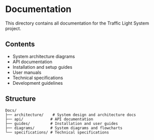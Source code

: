 # Documentation

This directory contains all documentation for the Traffic Light System project.

## Contents
- System architecture diagrams
- API documentation
- Installation and setup guides
- User manuals
- Technical specifications
- Development guidelines

## Structure
```
Docs/
├── architecture/    # System design and architecture docs
├── api/            # API documentation
├── guides/         # Installation and user guides
├── diagrams/       # System diagrams and flowcharts
└── specifications/ # Technical specifications
```